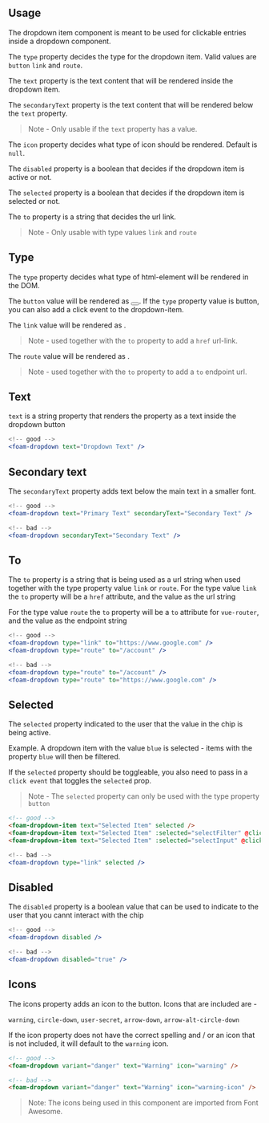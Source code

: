 ## Usage 

The dropdown item component is meant to be used for clickable entries inside a dropdown component.

The ``type`` property decides the type for the dropdown item. Valid values are ``button`` ``link`` and ``route``.

The ``text`` property is the text content that will be rendered inside the dropdown item.

The ``secondaryText`` property is the text content that will be rendered below the ``text`` property.
> Note - Only usable if the ``text`` property has a value.

The ``icon`` property decides what type of icon should be rendered. Default is ``null``.

The ``disabled`` property is a boolean that decides if the dropdown item is active or not. 

The ``selected`` property is a boolean that decides if the dropdown item is selected or not. 

The ``to`` property is a string that decides the url link. 
> Note - Only usable with type values ``link`` and ``route`` 

## Type

The ``type`` property decides what type of html-element will be rendered in the DOM.

The ``button`` value will be rendered as <button></button>. 
If the ``type`` property value is button, you can also add a click event to the dropdown-item.

The ``link`` value will be rendered as <a></a>. 
> Note - used together with the ``to`` property to add a ``href`` url-link.

The ``route`` value will be rendered as <router-link></router-link>. 
> Note - used together with the ``to`` property to add a ``to`` endpoint url.

## Text

``text`` is a string property that renders the property as a text inside the dropdown button

```jsx
<!-- good -->
<foam-dropdown text="Dropdown Text" />
```

## Secondary text

The ``secondaryText`` property adds text below the main text in a smaller font.

```jsx
<!-- good -->
<foam-dropdown text="Primary Text" secondaryText="Secondary Text" />

```

```jsx
<!-- bad -->
<foam-dropdown secondaryText="Secondary Text" />
```

## To 

The ``to`` property is a string that is being used as a url string when used together with the type property value ``link`` or ``route``.
For the type value ``link`` the ``to`` property will be a ``href`` attribute, and the value as the url string

For the type value ``route`` the ``to`` property will be a ``to`` attribute for ``vue-router``, and the value as the endpoint string

```jsx
<!-- good -->
<foam-dropdown type="link" to="https://www.google.com" />
<foam-dropdown type="route" to="/account" />

```

```jsx
<!-- bad -->
<foam-dropdown type="route" to="/account" />
<foam-dropdown type="route" to="https://www.google.com" />
```


## Selected

The `` selected `` property indicated to the user that the value in the chip is being active.

Example. A dropdown item with the value ``blue`` is selected - items with the property ``blue`` will then be filtered.

If the `` selected `` property should be toggleable, you also need to pass in a `` click event `` that toggles the `` selected `` prop.

> Note - The ``selected`` property can only be used with the type property ``button ``


```html
<!-- good -->
<foam-dropdown-item text="Selected Item" selected />
<foam-dropdown-item text="Selected Item" :selected="selectFilter" @click="toggleSelectFilter" />
<foam-dropdown-item text="Selected Item" :selected="selectInput" @click="toggleSelectInput"/>

```

```jsx
<!-- bad -->
<foam-dropdown type="link" selected />
```


## Disabled

The `` disabled `` property is a boolean value that can be used to indicate to the user that you cannt interact with the chip

```jsx
<!-- good -->
<foam-dropdown disabled />

```

```jsx
<!-- bad -->
<foam-dropdown disabled="true" />
```


## Icons

The icons property adds an icon to the button.
Icons that are included are -

`warning`, `circle-down`, `user-secret`, `arrow-down`, `arrow-alt-circle-down`

If the icon property does not have the correct spelling and / or an icon that is not included, it will default to the `warning` icon.

```html
<!-- good -->
<foam-dropdown variant="danger" text="Warning" icon="warning" />
```

```html
<!-- bad -->
<foam-dropdown variant="danger" text="Warning" icon="warning-icon" />
```

> Note: The icons being used in this component are imported from Font Awesome.